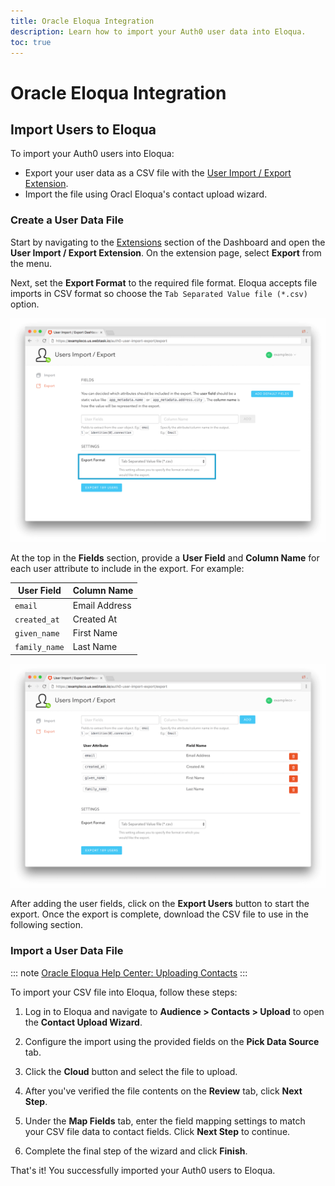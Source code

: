 ```yaml
---
title: Oracle Eloqua Integration
description: Learn how to import your Auth0 user data into Eloqua.
toc: true
---
```


# Oracle Eloqua Integration

## Import Users to Eloqua

To import your Auth0 users into Eloqua:

- Export your user data as a CSV file with the [User Import / Export Extension](/extensions/user-import-export).
- Import the file using Oracl Eloqua's contact upload wizard.

### Create a User Data File

Start by navigating to the [Extensions](${manage_url}/#/extensions) section of the Dashboard and open the **User Import / Export Extension**. On the extension page, select **Export** from the menu.

Next, set the **Export Format** to the required file format. Eloqua accepts file imports in CSV format so choose the `Tab Separated Value file (*.csv)` option.

![User Import/Export Extension Format](/media/articles/integrations/marketing/import-export-set-format.png)

At the top in the **Fields** section, provide a **User Field** and **Column Name** for each user attribute to include in the export. For example:

User Field | Column Name
-----------|------------
`email` | Email Address
`created_at` | Created At
`given_name` | First Name
`family_name` | Last Name

![User Import/Export Extension Fields](/media/articles/integrations/marketing/import-export-fields.png)

After adding the user fields, click on the **Export Users** button to start the export. Once the export is complete, download the CSV file to use in the following section.

### Import a User Data File

::: note
[Oracle Eloqua Help Center: Uploading Contacts](https://docs.oracle.com/cloud/latest/marketingcs_gs/OMCAA/index.html#Help/Contacts/Tasks/UploadingContacts.htm)
:::

To import your CSV file into Eloqua, follow these steps:

1. Log in to Eloqua and navigate to **Audience > Contacts > Upload** to open the **Contact Upload Wizard**.

2. Configure the import using the provided fields on the **Pick Data Source** tab.

3. Click the **Cloud** button and select the file to upload.

4. After you've verified the file contents on the **Review** tab, click **Next Step**.

5. Under the **Map Fields** tab, enter the field mapping settings to match your CSV file data to contact fields. Click **Next Step** to continue.

6. Complete the final step of the wizard and click **Finish**.

That's it! You successfully imported your Auth0 users to Eloqua.